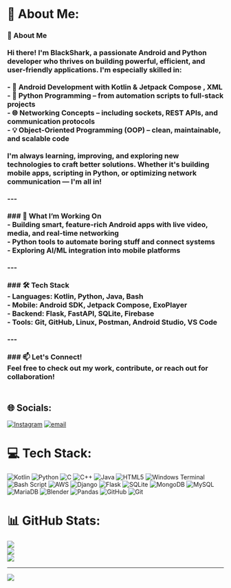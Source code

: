 # 💫 About Me:
### 👋 About Me<br><br>Hi there! I'm **BlackShark**, a passionate Android and Python developer who thrives on building powerful, efficient, and user-friendly applications. I'm especially skilled in:<br><br>- 📱 **Android Development** with Kotlin & Jetpack Compose , XML <br>- 🐍 **Python Programming** – from automation scripts to full-stack projects<br>- 🌐 **Networking Concepts** – including sockets, REST APIs, and communication protocols<br>- 💡 **Object-Oriented Programming (OOP)** – clean, maintainable, and scalable code<br><br>I'm always learning, improving, and exploring new technologies to craft better solutions. Whether it's building mobile apps, scripting in Python, or optimizing network communication — I'm all in!<br><br>---<br><br>### 🚀 What I’m Working On<br>- Building smart, feature-rich Android apps with live video, media, and real-time networking<br>- Python tools to automate boring stuff and connect systems<br>- Exploring AI/ML integration into mobile platforms<br><br>---<br><br>### 🛠️ Tech Stack<br>- **Languages**: Kotlin, Python, Java, Bash<br>- **Mobile**: Android SDK, Jetpack Compose, ExoPlayer<br>- **Backend**: Flask, FastAPI, SQLite, Firebase<br>- **Tools**: Git, GitHub, Linux, Postman, Android Studio, VS Code<br><br>---<br><br>### 📫 Let's Connect!<br>Feel free to check out my work, contribute, or reach out for collaboration!<br><br>


## 🌐 Socials:
[![Instagram](https://img.shields.io/badge/Instagram-%23E4405F.svg?logo=Instagram&logoColor=white)](https://instagram.com/__singh_keshav__) [![email](https://img.shields.io/badge/Email-D14836?logo=gmail&logoColor=white)](mailto:keshavrajbingo@gmail.com) 

# 💻 Tech Stack:
![Kotlin](https://img.shields.io/badge/kotlin-%237F52FF.svg?style=for-the-badge&logo=kotlin&logoColor=white) ![Python](https://img.shields.io/badge/python-3670A0?style=for-the-badge&logo=python&logoColor=ffdd54) ![C](https://img.shields.io/badge/c-%2300599C.svg?style=for-the-badge&logo=c&logoColor=white) ![C++](https://img.shields.io/badge/c++-%2300599C.svg?style=for-the-badge&logo=c%2B%2B&logoColor=white) ![Java](https://img.shields.io/badge/java-%23ED8B00.svg?style=for-the-badge&logo=openjdk&logoColor=white) ![HTML5](https://img.shields.io/badge/html5-%23E34F26.svg?style=for-the-badge&logo=html5&logoColor=white) ![Windows Terminal](https://img.shields.io/badge/Windows%20Terminal-%234D4D4D.svg?style=for-the-badge&logo=windows-terminal&logoColor=white) ![Bash Script](https://img.shields.io/badge/bash_script-%23121011.svg?style=for-the-badge&logo=gnu-bash&logoColor=white) ![AWS](https://img.shields.io/badge/AWS-%23FF9900.svg?style=for-the-badge&logo=amazon-aws&logoColor=white) ![Django](https://img.shields.io/badge/django-%23092E20.svg?style=for-the-badge&logo=django&logoColor=white) ![Flask](https://img.shields.io/badge/flask-%23000.svg?style=for-the-badge&logo=flask&logoColor=white) ![SQLite](https://img.shields.io/badge/sqlite-%2307405e.svg?style=for-the-badge&logo=sqlite&logoColor=white) ![MongoDB](https://img.shields.io/badge/MongoDB-%234ea94b.svg?style=for-the-badge&logo=mongodb&logoColor=white) ![MySQL](https://img.shields.io/badge/mysql-4479A1.svg?style=for-the-badge&logo=mysql&logoColor=white) ![MariaDB](https://img.shields.io/badge/MariaDB-003545?style=for-the-badge&logo=mariadb&logoColor=white) ![Blender](https://img.shields.io/badge/blender-%23F5792A.svg?style=for-the-badge&logo=blender&logoColor=white) ![Pandas](https://img.shields.io/badge/pandas-%23150458.svg?style=for-the-badge&logo=pandas&logoColor=white) ![GitHub](https://img.shields.io/badge/github-%23121011.svg?style=for-the-badge&logo=github&logoColor=white) ![Git](https://img.shields.io/badge/git-%23F05033.svg?style=for-the-badge&logo=git&logoColor=white)
# 📊 GitHub Stats:
![](https://github-readme-stats.vercel.app/api?username=blackshark1213&theme=dark&hide_border=false&include_all_commits=false&count_private=false)<br/>
![](https://nirzak-streak-stats.vercel.app/?user=blackshark1213&theme=dark&hide_border=false)<br/>
![](https://github-readme-stats.vercel.app/api/top-langs/?username=blackshark1213&theme=dark&hide_border=false&include_all_commits=false&count_private=false&layout=compact)

---
[![](https://visitcount.itsvg.in/api?id=blackshark1213&icon=0&color=0)](https://visitcount.itsvg.in)

<!-- Proudly created with GPRM ( https://gprm.itsvg.in ) -->
